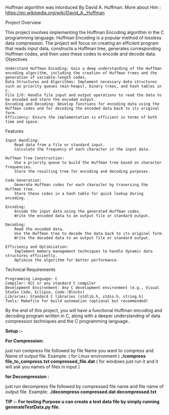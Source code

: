 Huffman algorithm was intorduced By David A. Huffman.
More about Him : https://en.wikipedia.org/wiki/David_A._Huffman

Project Overview

This project involves implementing the Huffman Encoding algorithm in the C programming language. Huffman Encoding is a popular method of lossless data compression. The project will focus on creating an efficient program that reads input data, constructs a Huffman tree, generates corresponding Huffman codes, and then uses these codes to encode and decode data.
Objectives

    Understand Huffman Encoding: Gain a deep understanding of the Huffman encoding algorithm, including the creation of Huffman trees and the generation of variable-length codes.
    Data Structures and Algorithms: Implement necessary data structures such as priority queues (min-heaps), binary trees, and hash tables in C.
    File I/O: Handle file input and output operations to read the data to be encoded and store the encoded output.
    Encoding and Decoding: Develop functions for encoding data using the Huffman codes and for decoding the encoded data back to its original form.
    Efficiency: Ensure the implementation is efficient in terms of both time and space.

Features

    Input Handling:
        Read data from a file or standard input.
        Calculate the frequency of each character in the input data.

    Huffman Tree Construction:
        Use a priority queue to build the Huffman tree based on character frequencies.
        Store the resulting tree for encoding and decoding purposes.

    Code Generation:
        Generate Huffman codes for each character by traversing the Huffman tree.
        Store these codes in a hash table for quick lookup during encoding.

    Encoding:
        Encode the input data using the generated Huffman codes.
        Write the encoded data to an output file or standard output.

    Decoding:
        Read the encoded data.
        Use the Huffman tree to decode the data back to its original form.
        Write the decoded data to an output file or standard output.

    Efficiency and Optimization:
        Implement memory management techniques to handle dynamic data structures efficiently.
        Optimize the algorithm for better performance.

Technical Requirements

    Programming Language: C
    Compiler: GCC or any standard C compiler
    Development Environment: Any C development environment (e.g., Visual Studio Code, Eclipse, Code::Blocks)
    Libraries: Standard C libraries (stdlib.h, stdio.h, string.h)
    Tools: Makefile for build automation (optional but recommended)


By the end of this project, you will have a functional Huffman encoding and decoding program written in C, along with a deeper understanding of data compression techniques and the C programming language..

**Setup :-**

  **For Compression:**
  
  just run compress file followed by file Name you want to compress and Name of output file.
    Example: ( for Linux environment )
            **./compress file_to_compress.txt compressed_file.dat**
             ( for windows just run it and it will ask you names of files in input )
  
  **for Decompression :**
  
  just run decompress file followed by compressed file name and file name of output file.
    Example: 
            **./decompress compressed.dat decompressed.txt**
  

**TIP :-**
**For testing Purpose u can create a test data file by simply running generateTestData.py file.**
